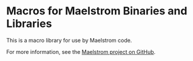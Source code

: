 # Macros for Maelstrom Binaries and Libraries

This is a macro library for use by Maelstrom code.

For more information, see the [Maelstrom project on
GitHub](https://github.com/maelstrom-software/maelstrom).
